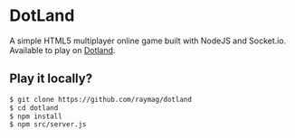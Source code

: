 # DotLand
A simple HTML5 multiplayer online game built with NodeJS and Socket.io. Available to play on [Dotland](https://dotland.herokuapp.com/).

## Play it locally?
```bash
$ git clone https://github.com/raymag/dotland
$ cd dotland
$ npm install
$ npm src/server.js
```

